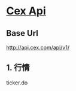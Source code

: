 [Cex Api](https://coding.net/u/byoneself/p/cex_api/git/blob/master/cex_api.md)
======

## Base Url
http://api.cex.com/api/v1/

## 1. 行情
ticker.do